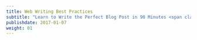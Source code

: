 ```yaml
---
title: Web Writing Best Practices
subtitle: "Learn to Write the Perfect Blog Post in 90 Minutes <span class='fragment'>(Maybe...)</span>"
publishdate: 2017-01-07
weight: 01
---
```


